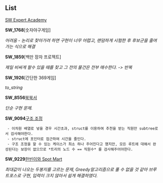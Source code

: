 List
-----

[SW Expert Academy](https://swexpertacademy.com/main/main.do)

**SW_1768**[숫자야구게임]

*어려움 - 논리로 찾아가려 하면 구현이 너무 어렵고, 랜덤하게 시험한 후 후보군을 줄여가는 식으로 해결*

**SW_1859**[백만 장자 프로젝트]

*제일 비싸게 팔수 있을 때를 찾고 그 전의 물건은 전부 매수한다. -> 반복*

**SW_1926**[간단한 369게임]

*to_string*

**SW_8556**[북북서](https://swexpertacademy.com/main/code/problem/problemDetail.do?contestProbId=AW1BsILa2X0DFARC)

*단순 구현 문제.*

**SW_9094**[구조 조정](https://swexpertacademy.com/main/code/problem/problemDetail.do?contestProbId=AW7PQHUaWvoDFAWY)
```
 - 이차원 배열로 넣을 경우 시간초과, struct를 이용하여 추천을 받는 직원만 subtree로서 검사해야한다.
 - struct에 포인터로 접근하여 시간을 줄인다.
 - 구조 조정을 할 수 있는 케이스가 최소 하나 주어진다고 했지만, 모든 루트에 대해서 완성된다는 보장이 없으므로 *트리의 노드 수 == 직원수* 를 검사해주어야한다.
```

**SW_9229**[한빈이와 Spot Mart](https://swexpertacademy.com/main/code/problem/problemDetail.do?contestProbId=AW8Wj7cqbY0DFAXN)

*최대값이 나오는 두봉지를 고르는 문제, Greedy알고리즘으로 풀 수 없을 것 같아 브루트포스로 구현, 입력이 크지 않아서 쉽게 해결하였다.*
